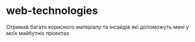 # web-technologies
Отримав багато корисного матеріалу та інсайдів які допоможуть мені у моїх майбутніх проектах
